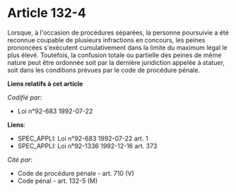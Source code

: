 # Article 132-4

Lorsque, à l'occasion de procédures séparées, la personne poursuivie a été reconnue coupable de plusieurs infractions en
concours, les peines prononcées s'exécutent cumulativement dans la limite du maximum légal le plus élevé. Toutefois, la
confusion totale ou partielle des peines de même nature peut être ordonnée soit par la dernière juridiction appelée à
statuer, soit dans les conditions prévues par le code de procédure pénale.

**Liens relatifs à cet article**

_Codifié par_:

  - Loi n°92-683 1992-07-22

**Liens**:

  - SPEC_APPLI: Loi n°92-683 1992-07-22 art. 1
  - SPEC_APPLI: Loi n°92-1336 1992-12-16 art. 373

_Cité par_:

  - Code de procédure pénale - art. 710 (V)
  - Code pénal - art. 132-5 (M)
